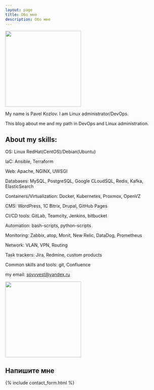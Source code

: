 ```yaml
---
layout: page
title: Обо мне
description: Обо мне
---
```


<img src="http://devopspath.ru/resources/images/author.jpg" style="width: 240px;"/>

My name is Pavel Kozlov. I am Linux administrator/DevOps.

This blog about me and my path in DevOps and Linux administration.

## About my skills:

OS: Linux RedHat(CentOS)/Debian(Ubuntu)

IaC: Ansible, Terraform

Web: Apache, NGINX, UWSGI

Databases: MySQL, PostgreSQL, Google CLoudSQL, Redis, Kafka, ElasticSearch

Containers/Virtualization: Docker, Kubernetes, Proxmox, OpenVZ

CMS: WordPress, 1C Bitrix, Drupal, GitHub Pages

CI/CD tools: GitLab, Teamcity, Jenkins, bitbucket

Automation: bash-scripts, python-scripts

Monitoring: Zabbix, atop, Monit, New Relic, DataDog, Prometheus

Network: VLAN, VPN, Routing

Task trackers: Jira, Redmine, custom products

Common skills and tools: git, Confluence

my email: sovvvest@yandex.ru

<a href="https://github.com/Win32Sector"><img src="http://devopspath.ru/resources/images/githublink.png" style="width: 240px;"/></a>
## Напишите мне
{% include contact_form.html %}
